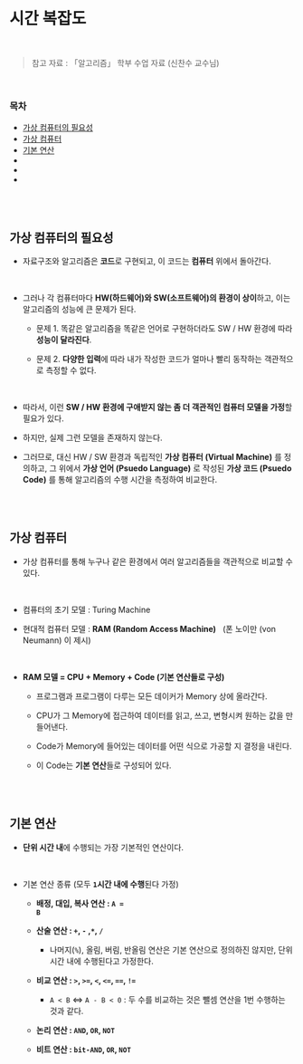 # 시간 복잡도

<br/>

> 참고 자료 : 「알고리즘」 학부 수업 자료 (신찬수 교수님)

<br/>

### 목차

- <a href="https://github.com/SangYoonLee1231/TIL/blob/main/Algorithm/algorithm_time_complexity.md#%EA%B0%80%EC%83%81-%EC%BB%B4%ED%93%A8%ED%84%B0%EC%9D%98-%ED%95%84%EC%9A%94%EC%84%B1">가상 컴퓨터의 필요성</a>
- <a href="https://github.com/SangYoonLee1231/TIL/blob/main/Algorithm/algorithm_time_complexity.md#%EA%B0%80%EC%83%81-%EC%BB%B4%ED%93%A8%ED%84%B0">가상 컴퓨터</a>
- <a href="https://github.com/SangYoonLee1231/TIL/blob/main/Algorithm/algorithm_time_complexity.md#%EA%B8%B0%EB%B3%B8-%EC%97%B0%EC%82%B0">기본 연산</a>
- <a href=""></a>
- <a href=""></a>
- <a href=""></a>

<br/><br/>

## 가상 컴퓨터의 필요성

- 자료구조와 알고리즘은 <strong>코드</strong>로 구현되고, 이 코드는 <strong>컴퓨터</strong> 위에서 돌아간다.

<br/>

- 그러나 각 컴퓨터마다 <strong>HW(하드웨어)와 SW(소프트웨어)의 환경이 상이</strong>하고, 이는 알고리즘의 성능에 큰 문제가 된다.

  - 문제 1. 똑같은 알고리즘을 똑같은 언어로 구현하더라도 SW / HW 환경에 따라 <strong>성능이 달라진다</strong>.

  - 문제 2. <strong>다양한 입력</strong>에 따라 내가 작성한 코드가 얼마나 빨리 동작하는 객관적으로 측정할 수 없다.

<br/>

- 따라서, 이런 <strong>SW / HW 환경에 구애받지 않는 좀 더 객관적인 컴퓨터 모델을 가정</strong>할 필요가 있다.

- 하지만, 실제 그런 모델을 존재하지 않는다.

- 그러므로, 대신 HW / SW 환경과 독립적인 <strong>가상 컴퓨터 (Virtual Machine)</strong> 를 정의하고, 그 위에서 <strong>가상 언어 (Psuedo Language)</strong> 로 작성된 <strong>가상 코드 (Psuedo Code)</strong> 를 통해 알고리즘의 수행 시간을 측정하여 비교한다.

<br/><br/>

## 가상 컴퓨터

- 가상 컴퓨터를 통해 누구나 같은 환경에서 여러 알고리즘들을 객관적으로 비교할 수 있다.

<br/>

- 컴퓨터의 초기 모델 : Turing Machine

- 현대적 컴퓨터 모델 : <strong>RAM (Random Access Machine)</strong> &nbsp; (폰 노이만 (von Neumann) 이 제시)

<br/>

- <strong>RAM 모델 = CPU + Memory + Code (기본 연산들로 구성)</strong>

  - 프로그램과 프로그램이 다루는 모든 데이커가 Memory 상에 올라간다.

  - CPU가 그 Memory에 접근하여 데이터를 읽고, 쓰고, 변형시켜 원하는 값을 만들어낸다.

  - Code가 Memory에 들어있는 데이터를 어떤 식으로 가공할 지 결정을 내린다.

  - 이 Code는 <strong>기본 연산</strong>들로 구성되어 있다.

<br/><br/>

## 기본 연산

- <strong>단위 시간 내</strong>에 수행되는 가장 기본적인 연산이다.

<br/>

- 기본 연산 종류 (모두 <strong><code>1</code>시간 내에 수행</strong>된다 가정)

  - <strong>배정, 대입, 복사 연산 : <code>A = B</code></strong>

  - <strong>산술 연산 : <code>+</code>, <code>-</code> ,<code>\*</code>, <code>/</code></strong>

    - 나머지(<code>%</code>), 올림, 버림, 반올림 연산은 기본 연산으로 정의하진 않지만, 단위 시간 내에 수행된다고 가정한다.

  - <strong>비교 연산 : <code>></code>, <code>>=</code>, <code><</code>, <code><=</code>, <code>==</code>, <code>!=</code></strong>

    - <code>A < B</code> <=> <code>A - B < 0</code> : 두 수를 비교하는 것은 뺄셈 연산을 1번 수행하는 것과 같다.

  - <strong>논리 연산 : <code>AND</code>, <code>OR</code>, <code>NOT</code></strong>

  - <strong>비트 연산 : <code>bit-AND</code>, <code>OR</code>, <code>NOT</code></strong>
